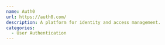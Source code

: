 ```yaml
---
name: Auth0
url: https://auth0.com/
description: A platform for identity and access management.
categories:
  - User Authentication
---
```

